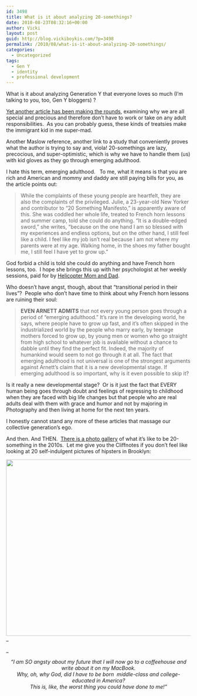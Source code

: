 ```yaml
---
id: 3498
title: What is it about analyzing 20-somethings?
date: 2010-08-23T08:32:16+00:00
author: Vicki
layout: post
guid: http://blog.vickiboykis.com/?p=3498
permalink: /2010/08/what-is-it-about-analyzing-20-somethings/
categories:
  - Uncategorized
tags:
  - Gen Y
  - identity
  - professional development
---
```

What is it about analyzing Generation Y that everyone loves so much (I&#8217;m talking to you, too, Gen Y bloggers) ?

[Yet another article has been making the rounds](http://community.nytimes.com/comments/parenting.blogs.nytimes.com/2010/08/18/adulthood-can-wait/), examining why we are all special and precious and therefore don&#8217;t have to work or take on any adult responsibilities.  As you can probably guess, these kinds of treatsies make the immigrant kid in me super-mad.

Another Maslow reference, another link to a study that conveniently proves what the author is trying to say and, viola! 20-somethings are lazy, precocious, and super-optimistic, which is why we have to handle them (us) with kid gloves as they go through emerging adulthood.

I hate this term, emerging adulthood.   To me, what it means is that you are rich and American and mommy and daddy are still paying bills for you, as the article points out:

> While the complaints of these young people are heartfelt, they are also the complaints of the privileged. Julie, a 23-year-old New Yorker and contributor to “20 Something Manifesto,” is apparently aware of this. She was coddled her whole life, treated to French horn lessons and summer camp, told she could do anything. “It is a double-edged sword,” she writes, “because on the one hand I am so blessed with my experiences and endless options, but on the other hand, I still feel like a child. I feel like my job isn’t real because I am not where my parents were at my age. Walking home, in the shoes my father bought me, I still feel I have yet to grow up.”

God forbid a child is told she could do anything and have French horn lessons, too.  I hope she brings this up with her psychologist at her weekly sessions, paid for by [Helicopter Mom and Dad](http://www.time.com/time/nation/article/0,8599,1940395,00.html).

Who doesn&#8217;t have angst, though, about that &#8220;transitional period in their lives&#8221;?  People who don&#8217;t have time to think about why French horn lessons are ruining their soul:

> **EVEN ARNETT ADMITS** that not every young person goes through a period of “emerging adulthood.” It’s rare in the developing world, he says, where people have to grow up fast, and it’s often skipped in the industrialized world by the people who marry early, by teenage mothers forced to grow up, by young men or women who go straight from high school to whatever job is available without a chance to dabble until they find the perfect fit. Indeed, the majority of humankind would seem to not go through it at all. The fact that emerging adulthood is not universal is one of the strongest arguments against Arnett’s claim that it is a new developmental stage. If emerging adulthood is so important, why is it even possible to skip it?

Is it really a new developmental stage?  Or is it just the fact that EVERY human being goes through doubt and feelings of regressing to childhood when they are faced with big life changes but that people who are real adults deal with them with grace and humor and not by majoring in Photography and then living at home for the next ten years.

I honestly cannot stand any more of these articles that massage our collective generation&#8217;s ego.

And then. And THEN.  [There is a photo gallery](http://www.nytimes.com/interactive/2010/08/22/magazine/20100822-iphone-gallery.html?ref=magazine) of what it&#8217;s like to be 20-something in the 2010s.  Let me give you the Cliffnotes if you don&#8217;t feel like looking at 20 self-indulgent pictures of hipsters in Brooklyn:

[<img class="aligncenter size-full wp-image-3501" title="Photo 197" src="http://blog.vickiboykis.com/wp-content/uploads/2010/08/Photo-197.jpg" alt="" width="640" height="480" />](http://blog.vickiboykis.com/wp-content/uploads/2010/08/Photo-197.jpg)_
  
_ 

<p style="text-align: center;">
  <em>&#8220;I am SO angsty about my future that I will now go to a coffeehouse and write about it on my MacBook.<br /> Why, oh, why God, did I have to be born  middle-class and college-educated in America?<br /> This is, like, the worst thing you could have done to me!&#8221;</em>
</p>